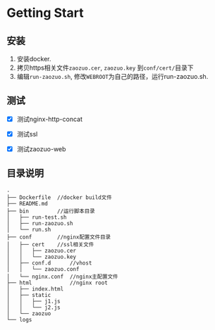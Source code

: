 # Getting Start

## 安装

1. 安装docker.
2. 拷贝https相关文件`zaozuo.cer`, `zaozuo.key` 到`conf/cert/`目录下
3. 编辑`run-zaozuo.sh`, 修改`WEBROOT`为自己的路径，运行run-zaozuo.sh.


## 测试

* [x] 测试nginx-http-concat
* [x] 测试ssl
* [x] 测试zaozuo-web


## 目录说明

```
.
├── Dockerfile	//docker build文件
├── README.md
├── bin			//运行脚本目录
│   ├── run-test.sh
│   ├── run-zaozuo.sh
│   └── run.sh
├── conf		//nginx配置文件目录
│   ├── cert 	//ssl相关文件
│   │   ├── zaozuo.cer
│   │   └── zaozuo.key
│   ├── conf.d 		//vhost
│   │   └── zaozuo.conf
│   └── nginx.conf 	//nginx主配置文件
├── html 			//nginx root
│   ├── index.html
│   ├── static
│   │   ├── j1.js
│   │   └── j2.js
│   └── zaozuo
└── logs
```